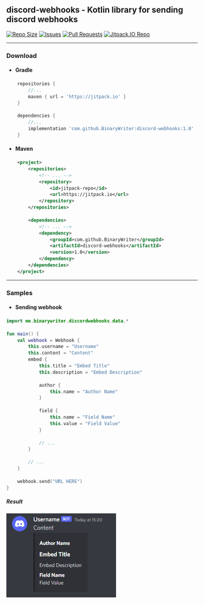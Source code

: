 ## discord-webhooks - Kotlin library for sending discord webhooks
[![Repo Size](https://img.shields.io/github/repo-size/BinaryWriter/discord-webhooks)](https://github.com/BinaryWriter/discord-webhooks)
[![Issues](https://img.shields.io/github/issues/BinaryWriter/discord-webhooks)](https://github.com/BinaryWriter/discord-webhooks/issues)
[![Pull Requests](https://img.shields.io/github/issues-pr/BinaryWriter/discord-webhooks)](https://github.com/BinaryWriter/discord-webhooks/pulls)
[![Jitpack.IO Repo](https://jitpack.io/v/BinaryWriter/discord-webhooks.svg)](https://jitpack.io/#BinaryWriter/discord-webhooks)

---
### Download

- #### Gradle
```groovy
    repositories {
        //...
        maven { url = 'https://jitpack.io' }
    }
    
    dependencies {
        //...
        implementation 'com.github.BinaryWriter:discord-webhooks:1.0'
    }
```

- #### Maven
```xml
    <project>
        <repositories>
            <!-- ... -->
            <repository>
                <id>jitpack-repo</id>
                <url>https://jitpack.io</url>
            </repository>
        </repositories>
    
        <dependencies>
            <!-- ... -->
            <dependency>
                <groupId>com.github.BinaryWriter</groupId>
                <artifactId>discord-webhooks</artifactId>
                <version>1.0</version>
            </dependency>
        </dependencies>
    </project>
```
---
### Samples

- #### Sending webhook
```kotlin
import me.binarywriter.discordwebhooks.data.*

fun main() {
    val webhook = Webhook {
        this.username = "Username"
        this.content = "Content"
        embed {
            this.title = "Embed Title"
            this.description = "Embed Description"

            author {
                this.name = "Author Name"
            }

            field {
                this.name = "Field Name"
                this.value = "Field Value"
            }

            // ...
        }

        // ...
    }

    webhook.send("URL HERE")
}
```

##### Result

![Image](assets/ReadmeResult.png)
